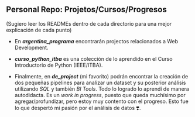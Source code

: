 ## Personal Repo: Projetos/Cursos/Progresos

(Sugiero leer los READMEs dentro de cada directorio para una mejor explicación de cada punto)

- En ***argentina_programa*** encontrarán projectos relacionados a Web Development.

- ***curso_python_itba*** es una colección de lo aprendido en el Curso Introductorio de Python (IEEE/ITBA).

- Finalmente, en ***de_project*** (mi favorito) podrán encontrar la creación de dos pequeñas pipelines para analizar un dataset y su posterior análisis utilizando *SQL* y también *BI Tools*. Todo lo logrado lo aprendí de manera autodidacta. Es un *work in progress*, puesto que queda muchísimo por agregar/profundizar, pero estoy muy contento con el progreso. Esto fue lo que despertó mi pasión por el análisis de datos :heavy_heart_exclamation:. 